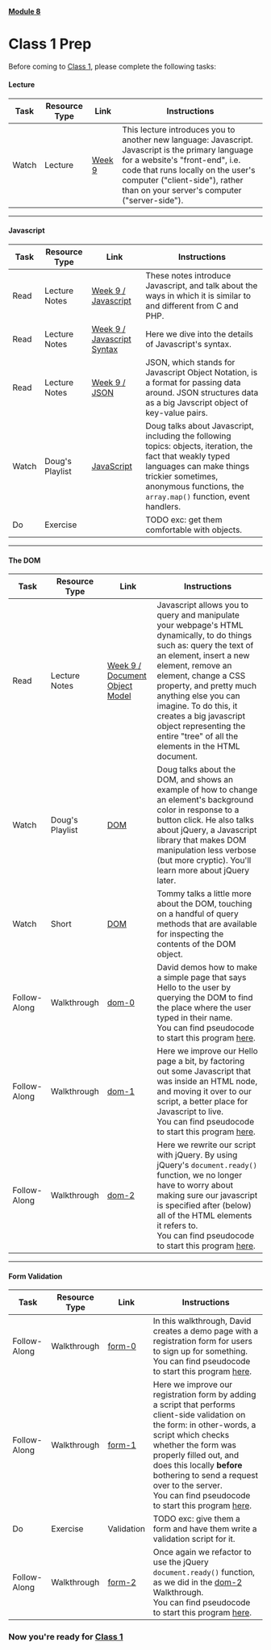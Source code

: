 #### [Module 8](../..)

# Class 1 Prep

Before coming to [Class 1](../class1), please complete the following tasks:

#### Lecture
Task | Resource Type | Link | Instructions
-----|------|------|------
Watch | Lecture | <a href="https://www.youtube.com/watch?v=FKLqzTdkDMc" target="_blank">Week 9</a> | This lecture introduces you to another new language: Javascript. Javascript is the primary language for a website's "front-end", i.e. code that runs locally on the user's computer ("client-side"), rather than on your server's computer ("server-side"). 

***

#### Javascript
Task | Resource Type | Link | Instructions
-----|------|------|------
Read | Lecture Notes | <a href="http://cdn.cs50.net/2015/fall/lectures/9/m/notes9m/notes9m.html#javascript" target="_blank">Week 9 / Javascript</a> | These notes introduce Javascript, and talk about the ways in which it is similar to and different from C and PHP.
Read | Lecture Notes | <a href="http://cdn.cs50.net/2015/fall/lectures/9/m/notes9m/notes9m.html#syntax" target="_blank">Week 9 / Javascript Syntax</a> | Here we dive into the details of Javascript's syntax.
Read | Lecture Notes | <a href="http://cdn.cs50.net/2015/fall/lectures/9/m/notes9m/notes9m.html#json" target="_blank">Week 9 / JSON</a> | JSON, which stands for Javascript Object Notation, is a format for passing data around. JSON structures data as a big Javscript object of key-value pairs.
Watch | Doug's Playlist | <a href="https://www.youtube.com/watch?v=JYIKYnbdu4E&list=PLhQjrBD2T383ql2IPhxwnJqu1EjcMXulK&index=2" target="_blank">JavaScript</a> | Doug talks about Javascript, including the following topics: objects, iteration, the fact that weakly typed languages can make things trickier sometimes, anonymous functions, the `array.map()` function, event handlers.
Do | Exercise | | TODO exc: get them comfortable with objects. 

***

#### The DOM
Task | Resource Type | Link | Instructions
-----|------|------|------
Read | Lecture Notes | <a href="http://cdn.cs50.net/2015/fall/lectures/9/m/notes9m/notes9m.html#document_object_model" target="_blank">Week 9 / Document Object Model</a> | Javascript allows you to query and manipulate your webpage's HTML dynamically, to do things such as: query the text of an element, insert a new element, remove an element, change a CSS property, and pretty much anything else you can imagine. To do this, it creates a big javascript object representing the entire "tree" of all the elements in the HTML document.
Watch | Doug's Playlist | <a href="https://www.youtube.com/watch?v=pkcDcIhVM30&list=PLhQjrBD2T383ql2IPhxwnJqu1EjcMXulK&index=1" target="_blank">DOM</a> | Doug talks about the DOM, and shows an example of how to change an element's background color in response to a button click. He also talks about jQuery, a Javascript library that makes DOM manipulation less verbose (but more cryptic). You'll learn more about jQuery later.
Watch | Short | <a href="https://www.youtube.com/watch?v=GBKwdFEyJks&index=16&list=PLhQjrBD2T380dhmG9KMjsOQogweyjEeVQ" target="_blank">DOM</a> | Tommy talks a little more about the DOM, touching on a handful of query methods that are available for inspecting the contents of the DOM object.
Follow-Along | Walkthrough | <a href="https://www.youtube.com/watch?v=6Kb5CyWU3PY&index=4&list=PLhQjrBD2T382FjybRNOXyEdsjP9CNKJgb" target="_blank">dom-0</a> | David demos how to make a simple page that says Hello to the user by querying the DOM to find the place where the user typed in their name.<br>You can find pseudocode to start this program <a href="../../../../../../helpful-resources/modules/module-8.html#class-1-task-dom-0" target="_blank">here</a>. 
Follow-Along | Walkthrough | <a href="https://www.youtube.com/watch?v=HOLM-ok0KOI&index=5&list=PLhQjrBD2T382FjybRNOXyEdsjP9CNKJgb" target="_blank">dom-1</a> | Here we improve our Hello page a bit, by factoring out some Javascript that was inside an HTML node, and moving it over to our script, a better place for Javascript to live.<br>You can find pseudocode to start this program <a href="../../../../../../helpful-resources/modules/module-8.html#class-1-task-dom-1" target="_blank">here</a>. 
Follow-Along | Walkthrough | <a href="https://www.youtube.com/watch?v=6EkmABDGNGs&list=PLhQjrBD2T382FjybRNOXyEdsjP9CNKJgb&index=6" target="_blank">dom-2</a> | Here we rewrite our script with jQuery. By using jQuery's `document.ready()` function, we no longer have to worry about making sure our javascript is specified after (below) all of the HTML elements it refers to.<br>You can find pseudocode to start this program <a href="../../../../../../helpful-resources/modules/module-8.html#class-1-task-dom-2" target="_blank">here</a>. 

***

#### Form Validation
Task | Resource Type | Link | Instructions
-----|------|------|------
Follow-Along | Walkthrough | <a href="https://www.youtube.com/watch?v=U7W2U8qRI3I&list=PLhQjrBD2T382FjybRNOXyEdsjP9CNKJgb&index=7" target="_blank">form-0</a> | In this walkthrough, David creates a demo page with a registration form for users to sign up for something.<br>You can find pseudocode to start this program <a href="../../../../../../helpful-resources/modules/module-8.html#class-1-task-form-0" target="_blank">here</a>.  
Follow-Along | Walkthrough | <a href="https://www.youtube.com/watch?v=r2iaKDH79oQ&index=8&list=PLhQjrBD2T382FjybRNOXyEdsjP9CNKJgb" target="_blank">form-1</a> | Here we improve our registration form by adding a script that performs client-side validation on the form: in other-words, a script which checks whether the form was properly filled out, and does this locally **before** bothering to send a request over to the server.<br>You can find pseudocode to start this program <a href="../../../../../../helpful-resources/modules/module-8.html#class-1-task-form-1" target="_blank">here</a>.   
Do | Exercise | Validation | TODO exc: give them a form and have them write a validation script for it.
Follow-Along | Walkthrough | <a href="https://www.youtube.com/watch?v=eViManaIKkQ&index=9&list=PLhQjrBD2T382FjybRNOXyEdsjP9CNKJgb" target="_blank">form-2</a> | Once again we refactor to use the jQuery `document.ready()` function, as we did in the <a href="https://www.youtube.com/watch?v=6EkmABDGNGs&list=PLhQjrBD2T382FjybRNOXyEdsjP9CNKJgb&index=6" target="_blank">dom-2</a> Walkthrough.<br>You can find pseudocode to start this program <a href="../../../../../../helpful-resources/modules/module-8.html#class-1-task-form-2" target="_blank">here</a>. 

### Now you're ready for [Class 1](../class1)

